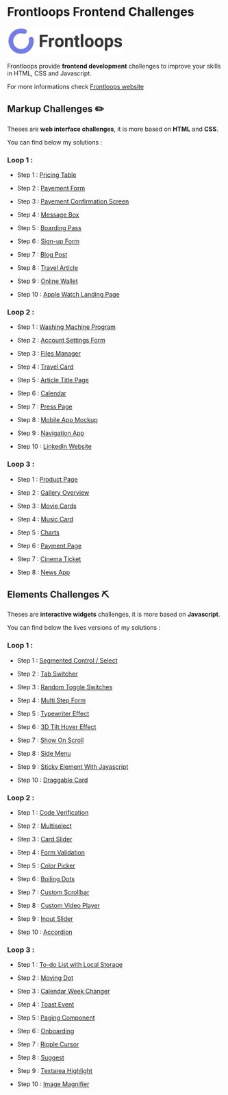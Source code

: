 # Frontloops Frontend Challenges

![](logo.jpg)

Frontloops provide **frontend development** challenges to improve your skills in HTML, CSS and Javascript.

For more informations check [Frontloops website](https://frontloops.io/)

## Markup Challenges ✏️

Theses are **web interface challenges**, it is more based on **HTML** and **CSS**.

You can find below my solutions :

### Loop 1 :

- Step 1 : [Pricing Table](https://github.com/zathio/frontloops-challenges/tree/master/markup-challenges/loop1-step1/)

- Step 2 : [Payement Form](https://github.com/zathio/frontloops-challenges/tree/master/markup-challenges/loop1-step2/)

- Step 3 : [Payement Confirmation Screen](https://github.com/zathio/frontloops-challenges/tree/master/markup-challenges/loop1-step3/)

- Step 4 : [Message Box](https://github.com/zathio/frontloops-challenges/tree/master/markup-challenges/loop1-step4/)

- Step 5 : [Boarding Pass](https://github.com/zathio/frontloops-challenges/tree/master/markup-challenges/loop1-step5/)

- Step 6 : [Sign-up Form](https://github.com/zathio/frontloops-challenges/tree/master/markup-challenges/loop1-step6/)

- Step 7 : [Blog Post](https://github.com/zathio/frontloops-challenges/tree/master/markup-challenges/loop1-step7/)

- Step 8 : [Travel Article](https://github.com/zathio/frontloops-challenges/tree/master/markup-challenges/loop1-step8/)

- Step 9 : [Online Wallet](https://github.com/zathio/frontloops-challenges/tree/master/markup-challenges/loop1-step9/)

- Step 10 : [Apple Watch Landing Page](https://github.com/zathio/frontloops-challenges/tree/master/markup-challenges/loop1-step10/)

### Loop 2 :

- Step 1 : [Washing Machine Program](https://github.com/zathio/frontloops-challenges/tree/master/markup-challenges/loop2-step1/)

- Step 2 : [Account Settings Form](https://github.com/zathio/frontloops-challenges/tree/master/markup-challenges/loop2-step2/)

- Step 3 : [Files Manager](https://github.com/zathio/frontloops-challenges/tree/master/markup-challenges/loop2-step3/)

- Step 4 : [Travel Card](https://github.com/zathio/frontloops-challenges/tree/master/markup-challenges/loop2-step4/)

- Step 5 : [Article Title Page](https://github.com/zathio/frontloops-challenges/tree/master/markup-challenges/loop2-step5/)

- Step 6 : [Calendar](https://github.com/zathio/frontloops-challenges/tree/master/markup-challenges/loop2-step6/)

- Step 7 : [Press Page](https://github.com/zathio/frontloops-challenges/tree/master/markup-challenges/loop2-step7/)

- Step 8 : [Mobile App Mockup](https://github.com/zathio/frontloops-challenges/tree/master/markup-challenges/loop2-step8/)

- Step 9 : [Navigation App](https://github.com/zathio/frontloops-challenges/tree/master/markup-challenges/loop2-step9/)

- Step 10 : [LinkedIn Website](https://github.com/zathio/frontloops-challenges/tree/master/markup-challenges/loop2-step10/)

### Loop 3 :

- Step 1 : [Product Page](https://github.com/zathio/frontloops-challenges/tree/master/markup-challenges/loop3-step1/)

- Step 2 : [Gallery Overview](https://github.com/zathio/frontloops-challenges/tree/master/markup-challenges/loop3-step2/)

- Step 3 : [Movie Cards](https://github.com/zathio/frontloops-challenges/tree/master/markup-challenges/loop3-step3/)

- Step 4 : [Music Card](https://github.com/zathio/frontloops-challenges/tree/master/markup-challenges/loop3-step4/)

- Step 5 : [Charts](https://github.com/zathio/frontloops-challenges/tree/master/markup-challenges/loop3-step5/)

- Step 6 : [Payment Page](https://github.com/zathio/frontloops-challenges/tree/master/markup-challenges/loop3-step6/)

- Step 7 : [Cinema Ticket](https://github.com/zathio/frontloops-challenges/tree/master/markup-challenges/loop3-step7/)

- Step 8 : [News App](https://github.com/zathio/frontloops-challenges/tree/master/markup-challenges/loop3-step8/)

## Elements Challenges ⛏️

Theses are **interactive widgets** challenges, it is more based on **Javascript**.

You can find below the lives versions of my solutions :

### Loop 1 :

- Step 1 : [Segmented Control / Select](https://github.com/zathio/frontloops-challenges/tree/master/elements-challenges/loop1-step1/)

- Step 2 : [Tab Switcher](https://github.com/zathio/frontloops-challenges/tree/master/elements-challenges/loop1-step2/)

- Step 3 : [Random Toggle Switches](https://github.com/zathio/frontloops-challenges/tree/master/elements-challenges/loop1-step3/)

- Step 4 : [Multi Step Form](https://github.com/zathio/frontloops-challenges/tree/master/elements-challenges/loop1-step4/)

- Step 5 : [Typewriter Effect](https://github.com/zathio/frontloops-challenges/tree/master/elements-challenges/loop1-step5/)

- Step 6 : [3D Tilt Hover Effect](https://github.com/zathio/frontloops-challenges/tree/master/elements-challenges/loop1-step6/)

- Step 7 : [Show On Scroll](https://github.com/zathio/frontloops-challenges/tree/master/elements-challenges/loop1-step7/)

- Step 8 : [Side Menu](https://github.com/zathio/frontloops-challenges/tree/master/elements-challenges/loop1-step8/)

- Step 9 : [Sticky Element With Javascript](https://github.com/zathio/frontloops-challenges/tree/master/elements-challenges/loop1-step9/)

- Step 10 : [Draggable Card](https://github.com/zathio/frontloops-challenges/tree/master/elements-challenges/loop1-step10/)

### Loop 2 :

- Step 1 : [Code Verification](https://github.com/zathio/frontloops-challenges/tree/master/elements-challenges/loop2-step1/)

- Step 2 : [Multiselect](https://github.com/zathio/frontloops-challenges/tree/master/elements-challenges/loop2-step2/)

- Step 3 : [Card Slider](https://github.com/zathio/frontloops-challenges/tree/master/elements-challenges/loop2-step3/)

- Step 4 : [Form Validation](https://github.com/zathio/frontloops-challenges/tree/master/elements-challenges/loop2-step4/)

- Step 5 : [Color Picker](https://github.com/zathio/frontloops-challenges/tree/master/elements-challenges/loop2-step5/)

- Step 6 : [Boiling Dots](https://github.com/zathio/frontloops-challenges/tree/master/elements-challenges/loop2-step6/)

- Step 7 : [Custom Scrollbar](https://github.com/zathio/frontloops-challenges/tree/master/elements-challenges/loop2-step7/)

- Step 8 : [Custom Video Player](https://github.com/zathio/frontloops-challenges/tree/master/elements-challenges/loop2-step8/)

- Step 9 : [Input Slider](https://github.com/zathio/frontloops-challenges/tree/master/elements-challenges/loop2-step9/)

- Step 10 : [Accordion](https://github.com/zathio/frontloops-challenges/tree/master/elements-challenges/loop2-step10/)

### Loop 3 :

- Step 1 : [To-do List with Local Storage](https://github.com/zathio/frontloops-challenges/tree/master/elements-challenges/loop3-step1/)

- Step 2 : [Moving Dot](https://github.com/zathio/frontloops-challenges/tree/master/elements-challenges/loop3-step2/)

- Step 3 : [Calendar Week Changer](https://github.com/zathio/frontloops-challenges/tree/master/elements-challenges/loop3-step3/)

- Step 4 : [Toast Event](https://github.com/zathio/frontloops-challenges/tree/master/elements-challenges/loop3-step4/)

- Step 5 : [Paging Component](https://github.com/zathio/frontloops-challenges/tree/master/elements-challenges/loop3-step5/)

- Step 6 : [Onboarding](https://github.com/zathio/frontloops-challenges/tree/master/elements-challenges/loop3-step6/)

- Step 7 : [Ripple Cursor](https://github.com/zathio/frontloops-challenges/tree/master/elements-challenges/loop3-step7/)

- Step 8 : [Suggest](https://github.com/zathio/frontloops-challenges/tree/master/elements-challenges/loop3-step8/)

- Step 9 : [Textarea Highlight](https://github.com/zathio/frontloops-challenges/tree/master/elements-challenges/loop3-step9/)

- Step 10 : [Image Magnifier](https://github.com/zathio/frontloops-challenges/tree/master/elements-challenges/loop3-step10/)